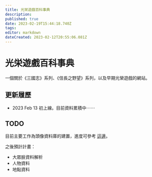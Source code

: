 ```yaml
---
title: 光栄遊戲百科事典
description: 
published: true
date: 2023-02-19T15:44:18.740Z
tags: 
editor: markdown
dateCreated: 2023-02-12T20:55:06.081Z
---
```


# 光栄遊戲百科事典

一個關於《三國志》系列、《信長之野望》系列，以及早期光榮遊戲的網站。

## 更新履歷

- 2023 Feb 13 初上線。目前資料累積中⋯⋯

## TODO

目前主要工作為頭像資料庫的建置，進度可參考 [這邊](用語/顏)。

之後預計計畫：
- 大眾臉資料解析
- 人物資料
- 地點資料
